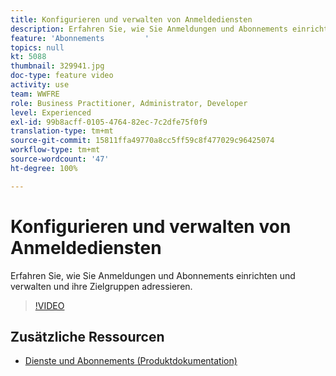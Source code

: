 ```yaml
---
title: Konfigurieren und verwalten von Anmeldediensten
description: Erfahren Sie, wie Sie Anmeldungen und Abonnements einrichten und verwalten und ihre Zielgruppen adressieren.
feature: 'Abonnements         '
topics: null
kt: 5088
thumbnail: 329941.jpg
doc-type: feature video
activity: use
team: WWFRE
role: Business Practitioner, Administrator, Developer
level: Experienced
exl-id: 99b8acff-0105-4764-82ec-7c2dfe75f0f9
translation-type: tm+mt
source-git-commit: 15811ffa49770a8cc5ff59c8f477029c96425074
workflow-type: tm+mt
source-wordcount: '47'
ht-degree: 100%

---
```


# Konfigurieren und verwalten von Anmeldediensten

Erfahren Sie, wie Sie Anmeldungen und Abonnements einrichten und verwalten und ihre Zielgruppen adressieren.

>[!VIDEO](https://video.tv.adobe.com/v/329941?quality=12)

## Zusätzliche Ressourcen

* [Dienste und Abonnements (Produktdokumentation)](https://experienceleague.adobe.com/docs/campaign-classic/using/sending-messages/subscriptions-and-referrals/about-services-and-subscriptions.html?lang=de)
